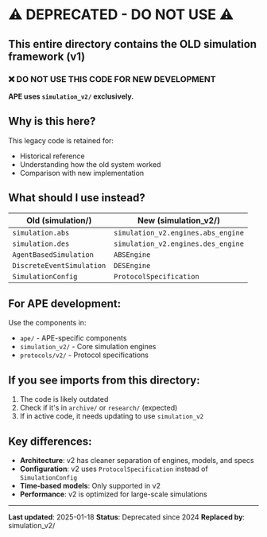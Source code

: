 # ⚠️ DEPRECATED - DO NOT USE ⚠️

## This entire directory contains the OLD simulation framework (v1)

### ❌ DO NOT USE THIS CODE FOR NEW DEVELOPMENT

**APE uses `simulation_v2/` exclusively.**

## Why is this here?

This legacy code is retained for:
- Historical reference
- Understanding how the old system worked
- Comparison with new implementation

## What should I use instead?

| Old (simulation/)          | New (simulation_v2/)                      |
|---------------------------|-------------------------------------------|
| `simulation.abs`          | `simulation_v2.engines.abs_engine`        |
| `simulation.des`          | `simulation_v2.engines.des_engine`        |
| `AgentBasedSimulation`    | `ABSEngine`                              |
| `DiscreteEventSimulation` | `DESEngine`                              |
| `SimulationConfig`        | `ProtocolSpecification`                  |

## For APE development:

Use the components in:
- `ape/` - APE-specific components
- `simulation_v2/` - Core simulation engines
- `protocols/v2/` - Protocol specifications

## If you see imports from this directory:

1. The code is likely outdated
2. Check if it's in `archive/` or `research/` (expected)
3. If in active code, it needs updating to use `simulation_v2`

## Key differences:

- **Architecture**: v2 has cleaner separation of engines, models, and specs
- **Configuration**: v2 uses `ProtocolSpecification` instead of `SimulationConfig`
- **Time-based models**: Only supported in v2
- **Performance**: v2 is optimized for large-scale simulations

---

**Last updated**: 2025-01-18
**Status**: Deprecated since 2024
**Replaced by**: simulation_v2/